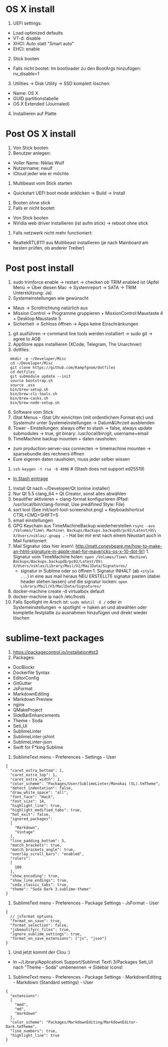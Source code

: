 OS X install
============

1. UEFI settings:
  - Load optimized defaults
  - VT-d: disable
  - XHCI: Auto statt "Smart auto"
  - EHCI: enable
2. Stick booten
  - Falls nicht bootet: Im bootloader zu den BootArgs hinzufügen: nv_disable=1
3. Utilities -> Disk Utility -> SSD komplett löschen:
  - Name: OS X
  - GUID partitionstabelle
  - OS X Extended (Journaled)
4. Installieren auf Platte

Post OS X install
=================

1. Von Stick booten
1. Benutzer anlegen:
  - Voller Name: Niklas Wulf
  - Nutzername: nwulf
  - iCloud jeder wie er möchte
1. Multibeast vom Stick starten
  - Quickstart UEFI boot mode anklicken -> Build -> Install
1. Booten ohne stick
1. Falls er nicht bootet:
  - Von Stick booten
  - NVidia web driver installieren (ist aufm stick) -> reboot ohne stick
1. Falls netzwerk nicht mehr functioniert:
  - RealtekRTL8111 aus Multibeast installieren (je nach Mainboard am besten prüfen, ob anderer Treiber)

Post post install
=================

1. sudo trimforce enable -> restart -> checken ob TRIM enabled ist (Apfel Menü -> Über diesen Mac -> Systemreport -> SATA -> TRIM Unterstützung: Ja)
1. Systemeinstellungen wie gewünscht
  - Maus -> Scrollrichtung natürlich aus
  - Mission Control -> Programme gruppieren + MissionControl:Maustaste 4 + Desktop:Maustaste 5
  - Sicherheit -> Schloss öffnen -> Apps keine Einschränkungen
1. git ausführen -> command line tools werden installiert -> sudo git -> agree to AGB
1. AppStore apps installieren (XCode, Telegram, The Unarchiver)
1. dotfiles:
````
  mkdir -p ~/Developer/Misc
  cd ~/Developer/Misc
  git clone https://github.com/Kampfgnom/dotfiles
  cd dotfiles
  git submodule update --init
  source bootstrap.sh
  source .osx
  bin/brew-setup.sh
  bin/brew-cli-tools.sh
  bin/brew-casks.sh
  bin/brew-node-setup.sh
````

6. Software vom Stick
  1. iStat Menus
    - iStat Uhr einrichten (mit ordentlichem Format etc) und Systemuhr unter Systemeinstellungen -> Datum&Uhrzeit ausblenden
  1. Tower
    - Einstellungen: always offer to stash -> false, always update submodules -> true, git binary: /usr/local/bin/git, username+email
1. TimeMachine backup mounten + daten rausholen:
  - zum production-server-osx connecten -> timemachine mounten -> sparsebundle des rechners öffnen
  - Eure eigenen daten rausholen, muss jeder selber wissen
1. `ssh-keygen -t rsa -b 4096` # (Stash does not support ed25519)
  - [In Stash eintrage](https://confluence.atlassian.com/bitbucketserver/ssh-user-keys-for-personal-use-776639793.html)
1. Install Qt nach ~/Developer/Qt (online installer)
  1. Nur Qt 5.5 clang_64 + Qt Creator, sonst alles abwählen
  1. beautifier aktivieren + clang-format konfigurieren (Pfad: /usr/local/bin/clang-format, Use predifined Style: File)
  1. sort tool (See init/sort-tool-screenshot.png) + Keyboadshortcut CTRL+CMD+SHIFT+S
1. email einstellungen
  1. GPG Keychain aus TimeMachineBackup wiederherstellen
    `rsync -avx /Volumes/Time\ Machine\ Backups/Backups.backupdb/pc02/Latest/OS\ X/Users/niklas/.gnupg .`
    - Hat bei mir erst nach einem Neustart auch in Mail funktioniert
  1. Mail Signatur (das hier lesen!: http://matt.coneybeare.me/how-to-make-an-html-signature-in-apple-mail-for-mavericks-os-x-10-dot-9/)
    1. Signatur vom TimeMachine holen: `open /Volumes/Time\ Machine\ Backups/Backups.backupdb/pc02/Latest/OS\ X/Users/niklas/Library/Mail/V2/MailData/Signatures/`
      - signatur in Sublime oder so öffnen
    1. Signatur INHALT (ab `<style ...`) in eine aus mail heraus NEU ERSTELLTE signatur pasten (dabei header stehen lassen) und die signatur locken: `open Library/Mail/V3/MailData/Signatures/`
1. docker-machine create -d virtualbox default
1. docker-machine ip nach /etc/hosts
1. Falls Spotlight im Arsch ist: `sudo mdutil -E /` oder in Systemeinstellungen -> spotlight -> haken an und abwählen oder komplette festplatte zu ausnahmen hinzufügen und direkt wieder löschen

sublime-text packages
=====================

1. https://packagecontrol.io/installation#st3
1. Packages:
  - DocBlockr
  - Dockerfile Syntax
  - EditorConfig
  - GitGutter
  - JsFormat
  - MarkdownEditing
  - Markdown Preview
  - nginx
  - QMakeProject
  - SideBarEnhancements
  - Theme - Soda
  - Seti_UI
  - SublimeLinter
  - SublimeLinter-jshint
  - SublimeLinter-json
  - Swift for F*king Sublime
1. SublimeText menu - Preferences - Settings - User
````
{
  "caret_extra_bottom": 1,
  "caret_extra_top": 1,
  "caret_extra_width": 1,
  "color_scheme": "Packages/User/SublimeLinter/Monokai (SL).tmTheme",
  "detect_indentation": false,
  "draw_white_space": "all",
  "font_face": "Hack",
  "font_size": 14,
  "highlight_line": true,
  "highlight_modified_tabs": true,
  "hot_exit": false,
  "ignored_packages":
  [
    "Markdown",
    "Vintage"
  ],
  "line_padding_bottom": 5,
  "match_brackets": true,
  "match_brackets_angle": true,
  "overlay_scroll_bars": "enabled",
  "rulers":
  [
    180
  ],
  "show_encoding": true,
  "show_line_endings": true,
  "soda_classic_tabs": true,
  "theme": "Soda Dark 3.sublime-theme"
}
````
1. SublimeText menu - Preferences - Package Settings - JsFormat - User
````
{
  // jsformat options
  "format_on_save": true,
  "format_selection": false,
  "jsbeautifyrc_files": true,
  "ignore_sublime_settings": true,
  "format_on_save_extensions": ["js", "json"]
}
````
1. Und jetzt kommt der Clou :)
  - In ~/Library/Application\ Support/Sublime\ Text\ 3/Packages
    Seti_UI nach "Theme - Soda" umbenennen
  -> Sidebar Icons!
1. SublimeText menu - Preferences - Package Settings - MarkdownEditing - Markdown (Standard settings) - User
````
{
  "extensions":
  [
    "mmd",
    "md",
    "markdown"
  ],
  "color_scheme": "Packages/MarkdownEditing/MarkdownEditor-Dark.tmTheme",
  "line_numbers": true,
  "highlight_line": true
}
````

